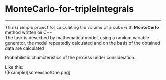 # MonteCarlo-for-tripleIntegrals

---

This is simple project for calculating the volume of a cube with **MonteCarlo** method written on C++  
The task is described by mathematical model, using a random variable generator, the model repeatedly calculated and on the basis of the obtained data are calculated  

Probabilistic characteristics of the process under consideration.  

Like this:  
!(Example)[screenshotOne.png]
